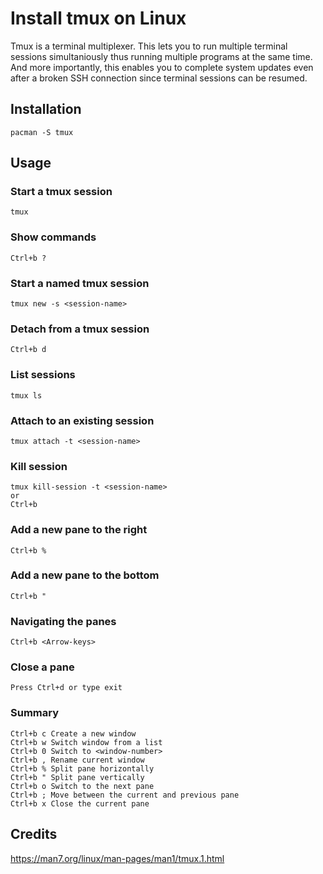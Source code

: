 # Install tmux on Linux
Tmux is a terminal multiplexer. This lets you to run multiple terminal sessions simultaniously thus running multiple programs at the same time. And more importantly, this enables you to complete system updates even after a broken SSH connection since terminal sessions can be resumed.

## Installation
```
pacman -S tmux
```

## Usage
### Start a tmux session
```
tmux
```

### Show commands
```
Ctrl+b ?
```

### Start a named tmux session
```
tmux new -s <session-name>
```

### Detach from a tmux session
```
Ctrl+b d
```

### List sessions
```
tmux ls
```

### Attach to an existing session
```
tmux attach -t <session-name>
```

### Kill session
```
tmux kill-session -t <session-name>
or
Ctrl+b 
```

### Add a new pane to the right
```
Ctrl+b %
```

### Add a new pane to the bottom
```
Ctrl+b "
```

### Navigating the panes
```
Ctrl+b <Arrow-keys>
```

### Close a pane
```
Press Ctrl+d or type exit
```

### Summary
```
Ctrl+b c Create a new window
Ctrl+b w Switch window from a list
Ctrl+b 0 Switch to <window-number>
Ctrl+b , Rename current window
Ctrl+b % Split pane horizontally
Ctrl+b " Split pane vertically
Ctrl+b o Switch to the next pane
Ctrl+b ; Move between the current and previous pane
Ctrl+b x Close the current pane
```

## Credits
https://man7.org/linux/man-pages/man1/tmux.1.html